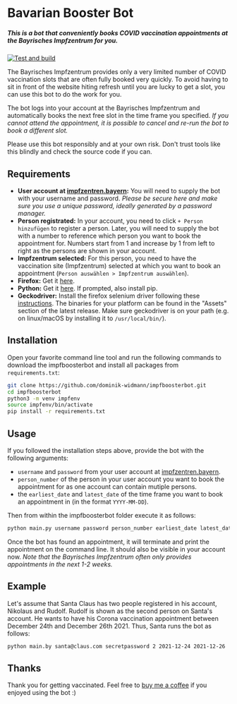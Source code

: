 # Bavarian Booster Bot
##### This is a bot that conveniently books COVID vaccination appointments at the Bayrisches Impfzentrum for you.  

[![Test and build](https://github.com/dominik-widmann/impfboosterbot/actions/workflows/test_and_install.yaml/badge.svg)](https://github.com/dominik-widmann/impfboosterbot/actions/workflows/test_and_install.yaml)

The Bayrisches Impfzentrum provides only a very limited number of COVID vaccination slots that are often fully booked very quickly. To avoid having to sit in front of the website hiting refresh until you are lucky to get a slot, you can use this bot to do the work for you.

The bot logs into your account at the Bayrisches Impfzentrum and automatically books the next free slot in the time frame you specified. _If you cannot attend the appointment, it is possible to cancel and re-run the bot to book a different slot._ 

Please use this bot responsibly and at your own risk. Don't trust tools like this blindly and check the source code if you can.

## Requirements
* **User account at [impfzentren.bayern](https://impfzentren.bayern):** You will need to supply the bot with your username and password. _Please be secure here and make sure you use a unique password, ideally generated by a password manager._
* **Person registrated:** In your account, you need to click `+ Person hinzufügen` to register a person. Later, you will need to supply the bot with a number to reference which person you want to book the appointment for. Numbers start from 1 and increase by 1 from left to right as the persons are shown in your account.
* **Impfzentrum selected:** For this person, you need to have the vaccination site (Impfzentrum) selected at which you want to book an appointment (`Person auswählen > Impfzentrum auswählen`).
* **Firefox:** Get it [here](https://www.mozilla.org/en-US/firefox/new/).
* **Python:** Get it [here](https://www.python.org/downloads/). If prompted, also install pip.
* **Geckodriver:** Install the firefox selenium driver following these [instructions](https://github.com/mozilla/geckodriver/releases). The binaries for your platform can be found in the "Assets" section of the latest release. Make sure geckodriver is on your path (e.g. on linux/macOS by installing it to `/usr/local/bin/`).

## Installation
Open your favorite command line tool and run the following commands to download the impfboosterbot and install all packages from `requirements.txt`:

```bash
git clone https://github.com/dominik-widmann/impfboosterbot.git
cd impfboosterbot
python3 -m venv impfenv
source impfenv/bin/activate
pip install -r requirements.txt 
```

## Usage
If you followed the installation steps above, provide the bot with the following arguments:
* `username` and `password` from your user account at [impfzentren.bayern](https://impfzentren.bayern).
* `person_number` of the person in your user account you want to book the appointment for as one account can contain mutiple persons.
* the `earliest_date` and `latest_date` of the time frame you want to book an appointment in (in the format `YYYY-MM-DD`).

Then from within the impfboosterbot folder execute it as follows: 
```bash
python main.py username password person_number earliest_date latest_date
```
Once the bot has found an appointment, it will terminate and print the appointment on the command line. It should also be visible in your account now. _Note that the Bayrisches Impfzentrum often only provides appointments in the next 1-2 weeks._

## Example 
Let's assume that Santa Claus has two people registered in his account, Nikolaus and Rudolf. Rudolf is shown as the second person on Santa's account. He wants to have his Corona vaccination appointment between December 24th and December 26th 2021. Thus, Santa runs the bot as follows:
```bash
python main.by santa@claus.com secretpassword 2 2021-12-24 2021-12-26
```

## Thanks
Thank you for getting vaccinated. Feel free to [buy me a coffee](https://ko-fi.com/dominikwidmann) if you enjoyed using the bot :)
